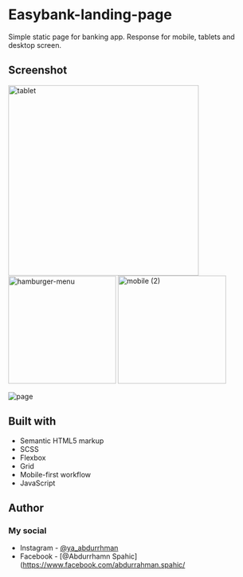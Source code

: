 # Easybank-landing-page

Simple static page for banking app. Response for mobile, tablets and desktop screen.

## Screenshot

<img width="382" alt="tablet" src="https://user-images.githubusercontent.com/72163962/125495541-ff95597a-463a-44ef-bf4b-b112f78647d3.png">
<img width="216" alt="hamburger-menu" src="https://user-images.githubusercontent.com/72163962/125495550-127c871b-40d3-454d-9492-df000a7d2017.png">
<img width="217" alt="mobile (2)" src="https://user-images.githubusercontent.com/72163962/125495556-46c381c1-5fc8-42de-94c1-7ba18ca1d3c4.png">

![page](https://user-images.githubusercontent.com/72163962/125495561-28c99cbe-cf51-4470-a8b8-da3d0f4c442d.jpg)

## Built with

- Semantic HTML5 markup
- SCSS
- Flexbox
- Grid
- Mobile-first workflow
- JavaScript

## Author

### My social

- Instagram - [@ya_abdurrhman](https://www.instagram.com/ya_abdurrahman/)
- Facebook - [@Abdurrhamn Spahic](https://www.facebook.com/abdurrahman.spahic/
